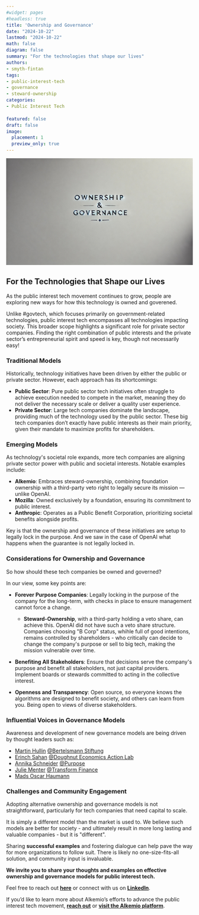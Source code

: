 ```yaml
---
#widget: pages
#headless: true
title: 'Ownership and Governance'
date: "2024-10-22"
lastmod: "2024-10-22"
math: false
diagram: false
summary: "For the technologies that shape our lives"
authors:
- smyth-fintan
tags:
- public-interest-tech
- governance
- steward-ownership
categories:
- Public Interest Tech

featured: false
draft: false
image:
  placement: 1
  preview_only: true
---
```


<img src="./header.png" alt="Header Image" width="750">

## For the Technologies that Shape our Lives

As the public interest tech movement continues to grow, people are exploring new ways for how this technology is owned and goverened. 

Unlike #govtech, which focuses primarily on government-related technologies, public interest tech encompasses all technologies impacting society. This broader scope highlights a significant role for private sector companies. Finding the right combination of public interests and the private sector’s entrepreneurial spirit and speed is key, though not necessarily easy!

### Traditional Models

Historically, technology initiatives have been driven by either the public or private sector. However, each approach has its shortcomings:

- **Public Sector**: Pure public sector tech initiatives often struggle to achieve execution needed to compete in the market, meaning they do not deliver the necessary scale or deliver a quality user experience.
- **Private Sector**: Large tech companies dominate the landscape, providing much of the technology used by the public sector. These big tech companies don’t exactly have public interests as their main priority, given their mandate to maximize profits for shareholders.

### Emerging Models

As technology's societal role expands, more tech companies are aligning private sector power with public and societal interests. Notable examples include:

- **Alkemio**: Embraces steward-ownership, combining foundation ownership with a third-party veto right to legally secure its mission — unlike OpenAI.
- **Mozilla**: Owned exclusively by a foundation, ensuring its commitment to public interest.
- **Anthropic**: Operates as a Public Benefit Corporation, prioritizing societal benefits alongside profits.

Key is that the ownership and governance of these initiatives are setup to legally lock in the purpose. And we saw in the case of OpenAI what happens when the guarantee is not legally locked in. 

### Considerations for Ownership and Governance
So how should these tech companies be owned and governed? 

In our view, some key points are:

* **Forever Purpose Companies**: Legally locking in the purpose of the company for the long-term, with checks in place to ensure management cannot force a change. 
  * **Steward-Ownership**, with a third-party holding a veto share, can achieve this. OpenAI did not have such a veto share structure.  Companies choosing "B Corp" status, whihle full of good intentions, remains controlled by shareholders - who critically can decide to change the company's purpose or sell to big tech, making the mission vulnerable over time.

* **Benefiting All Stakeholders**: Ensure that decisions serve the company's purpose and benefit all stakeholders, not just capital providers. Implement boards or stewards committed to acting in the collective interest.

* **Openness and Transparency**: Open source, so everyone knows the algorithms are designed to benefit society, and others can learn from you. Being open to views of diverse stakeholders.


### Influential Voices in Governance Models

Awareness and development of new governance models are being driven by thought leaders such as:

- [Martin Hullin](https://www.linkedin.com/in/martin-hullin/) [@Bertelsmann Stiftung](https://www.linkedin.com/company/bertelsmann-stiftung/)
- [Erinch Sahan](https://www.linkedin.com/in/erinch-sahan/) [@Doughnut Economics Action Lab](https://www.linkedin.com/company/doughnut-economics-action-lab-deal/)
- [Annika Schneider](https://www.linkedin.com/in/annika-schneider-65a7a879/) [@Purpose](https://www.linkedin.com/company/purpose-economy/posts/?feedView=all)
- [Julie Menter](https://www.linkedin.com/in/julie-menter/) [@Transform Finance](https://www.linkedin.com/company/transform-finance/)
- [Mads Oscar Haumann](https://www.linkedin.com/in/oscarhaumann/)

### Challenges and Community Engagement

Adopting alternative ownership and governance models is not straightforward, particularly for tech companies that need capital to scale. 

It is simply a different model than the market is used to. We believe such models are better for society - and ultimately result in more long lasting and valuable companies - but it is "different". 

Sharing **successful examples** and fostering dialogue can help pave the way for more organizations to follow suit. There is likely no one-size-fits-all solution, and community input is invaluable.

**We invite you to share your thoughts and examples on effective ownership and governance models for public interest tech.**

Feel free to reach out **[here](https://www.alkemio.org/contact/)** or connect with us on **[LinkedIn](https://www.linkedin.com/company/alkemio-foundation/)**.

If you’d like to learn more about Alkemio’s efforts to advance the public interest tech movement, **[reach out](https://www.alkemio.org/contact/)** or **[visit the Alkemio platform](https://welcome.alkem.io)**.